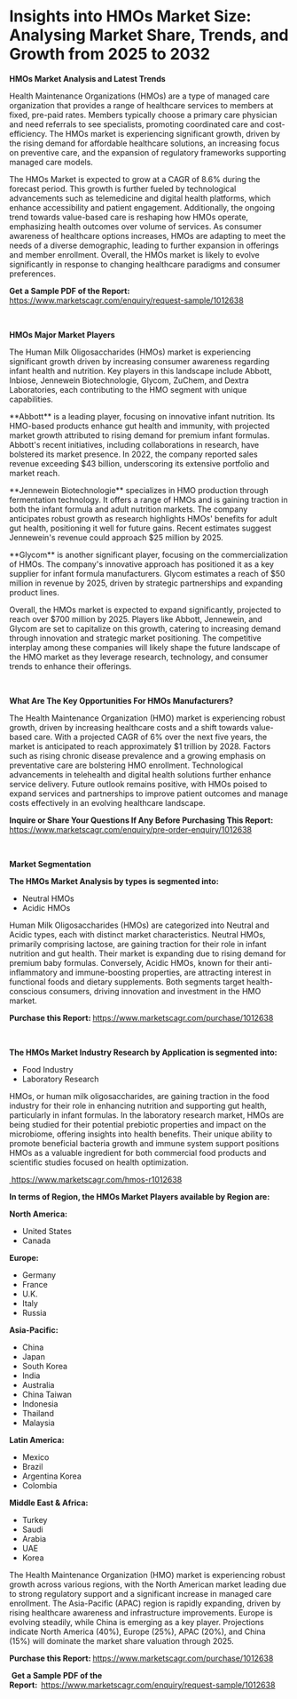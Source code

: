 <p><h1>Insights into HMOs Market Size: Analysing Market Share, Trends, and Growth from 2025 to 2032</h1></p><p><strong>HMOs Market Analysis and Latest Trends</strong></p>
<p><p>Health Maintenance Organizations (HMOs) are a type of managed care organization that provides a range of healthcare services to members at fixed, pre-paid rates. Members typically choose a primary care physician and need referrals to see specialists, promoting coordinated care and cost-efficiency. The HMOs market is experiencing significant growth, driven by the rising demand for affordable healthcare solutions, an increasing focus on preventive care, and the expansion of regulatory frameworks supporting managed care models.</p><p>The HMOs Market is expected to grow at a CAGR of 8.6% during the forecast period. This growth is further fueled by technological advancements such as telemedicine and digital health platforms, which enhance accessibility and patient engagement. Additionally, the ongoing trend towards value-based care is reshaping how HMOs operate, emphasizing health outcomes over volume of services. As consumer awareness of healthcare options increases, HMOs are adapting to meet the needs of a diverse demographic, leading to further expansion in offerings and member enrollment. Overall, the HMOs market is likely to evolve significantly in response to changing healthcare paradigms and consumer preferences.</p></p>
<p><strong>Get a Sample PDF of the Report:&nbsp;</strong> <a href="https://www.marketscagr.com/enquiry/request-sample/1012638?utm_campaign=3287&utm_medium=2&utm_source=Github&utm_content=ia&utm_term=16042025&utm_id=hmos">https://www.marketscagr.com/enquiry/request-sample/1012638</a></p>
<p>&nbsp;</p>
<p><strong>HMOs Major Market Players</strong></p>
<p><p>The Human Milk Oligosaccharides (HMOs) market is experiencing significant growth driven by increasing consumer awareness regarding infant health and nutrition. Key players in this landscape include Abbott, Inbiose, Jennewein Biotechnologie, Glycom, ZuChem, and Dextra Laboratories, each contributing to the HMO segment with unique capabilities.</p><p>**Abbott** is a leading player, focusing on innovative infant nutrition. Its HMO-based products enhance gut health and immunity, with projected market growth attributed to rising demand for premium infant formulas. Abbott's recent initiatives, including collaborations in research, have bolstered its market presence. In 2022, the company reported sales revenue exceeding $43 billion, underscoring its extensive portfolio and market reach.</p><p>**Jennewein Biotechnologie** specializes in HMO production through fermentation technology. It offers a range of HMOs and is gaining traction in both the infant formula and adult nutrition markets. The company anticipates robust growth as research highlights HMOs' benefits for adult gut health, positioning it well for future gains. Recent estimates suggest Jennewein's revenue could approach $25 million by 2025.</p><p>**Glycom** is another significant player, focusing on the commercialization of HMOs. The company's innovative approach has positioned it as a key supplier for infant formula manufacturers. Glycom estimates a reach of $50 million in revenue by 2025, driven by strategic partnerships and expanding product lines.</p><p>Overall, the HMOs market is expected to expand significantly, projected to reach over $700 million by 2025. Players like Abbott, Jennewein, and Glycom are set to capitalize on this growth, catering to increasing demand through innovation and strategic market positioning. The competitive interplay among these companies will likely shape the future landscape of the HMO market as they leverage research, technology, and consumer trends to enhance their offerings.</p></p>
<p>&nbsp;</p>
<p><strong>What Are The Key Opportunities For HMOs Manufacturers?</strong></p>
<p><p>The Health Maintenance Organization (HMO) market is experiencing robust growth, driven by increasing healthcare costs and a shift towards value-based care. With a projected CAGR of 6% over the next five years, the market is anticipated to reach approximately $1 trillion by 2028. Factors such as rising chronic disease prevalence and a growing emphasis on preventative care are bolstering HMO enrollment. Technological advancements in telehealth and digital health solutions further enhance service delivery. Future outlook remains positive, with HMOs poised to expand services and partnerships to improve patient outcomes and manage costs effectively in an evolving healthcare landscape.</p></p>
<p><strong>Inquire or Share Your Questions If Any Before Purchasing This Report:</strong> <a href="https://www.marketscagr.com/enquiry/pre-order-enquiry/1012638?utm_campaign=3287&utm_medium=2&utm_source=Github&utm_content=ia&utm_term=16042025&utm_id=hmos">https://www.marketscagr.com/enquiry/pre-order-enquiry/1012638</a></p>
<p>&nbsp;</p>
<p><strong>Market Segmentation</strong></p>
<p><strong>The HMOs Market Analysis by types is segmented into:</strong></p>
<p><ul><li>Neutral HMOs</li><li>Acidic HMOs</li></ul></p>
<p><p>Human Milk Oligosaccharides (HMOs) are categorized into Neutral and Acidic types, each with distinct market characteristics. Neutral HMOs, primarily comprising lactose, are gaining traction for their role in infant nutrition and gut health. Their market is expanding due to rising demand for premium baby formulas. Conversely, Acidic HMOs, known for their anti-inflammatory and immune-boosting properties, are attracting interest in functional foods and dietary supplements. Both segments target health-conscious consumers, driving innovation and investment in the HMO market.</p></p>
<p><strong>Purchase this Report:&nbsp;</strong><a href="https://www.marketscagr.com/purchase/1012638?utm_campaign=3287&utm_medium=2&utm_source=Github&utm_content=ia&utm_term=16042025&utm_id=hmos">https://www.marketscagr.com/purchase/1012638</a></p>
<p>&nbsp;</p>
<p><strong>The HMOs Market Industry Research by Application is segmented into:</strong></p>
<p><ul><li>Food Industry</li><li>Laboratory Research</li></ul></p>
<p><p>HMOs, or human milk oligosaccharides, are gaining traction in the food industry for their role in enhancing nutrition and supporting gut health, particularly in infant formulas. In the laboratory research market, HMOs are being studied for their potential prebiotic properties and impact on the microbiome, offering insights into health benefits. Their unique ability to promote beneficial bacteria growth and immune system support positions HMOs as a valuable ingredient for both commercial food products and scientific studies focused on health optimization.</p></p>
<p><a href="https://www.marketscagr.com/hmos-r1012638?utm_campaign=3287&utm_medium=2&utm_source=Github&utm_content=ia&utm_term=16042025&utm_id=hmos">&nbsp;https://www.marketscagr.com/hmos-r1012638</a></p>
<p><strong>In terms of Region, the HMOs Market Players available by Region are:</strong></p>
<p>
    <p> <strong> North America: </strong>
        <ul>
            <li>United States</li>
            <li>Canada</li>
        </ul>
        </p> 
    <p> <strong> Europe: </strong>
        <ul>
            <li>Germany</li>
            <li>France</li>
            <li>U.K.</li>
            <li>Italy</li>
            <li>Russia</li>
        </ul>
        </p> 
    <p> <strong> Asia-Pacific: </strong>
        <ul>
            <li>China</li>
            <li>Japan</li>
            <li>South Korea</li>
            <li>India</li>
            <li>Australia</li>
            <li>China Taiwan</li>
            <li>Indonesia</li>
            <li>Thailand</li>
            <li>Malaysia</li>
        </ul>
        </p> 
    <p> <strong> Latin America: </strong>
        <ul>
            <li>Mexico</li>
            <li>Brazil</li>
            <li>Argentina Korea</li>
            <li>Colombia</li>
        </ul>
        </p> 
    <p> <strong> Middle East & Africa: </strong>
        <ul>
            <li>Turkey</li>
            <li>Saudi</li>
            <li>Arabia</li>
            <li>UAE</li>
            <li>Korea</li>
        </ul>
    </p>
    </p>
<p><p>The Health Maintenance Organization (HMO) market is experiencing robust growth across various regions, with the North American market leading due to strong regulatory support and a significant increase in managed care enrollment. The Asia-Pacific (APAC) region is rapidly expanding, driven by rising healthcare awareness and infrastructure improvements. Europe is evolving steadily, while China is emerging as a key player. Projections indicate North America (40%), Europe (25%), APAC (20%), and China (15%) will dominate the market share valuation through 2025.</p></p>
<p><strong>Purchase this Report: </strong><a href="https://www.marketscagr.com/purchase/1012638?utm_campaign=3287&utm_medium=2&utm_source=Github&utm_content=ia&utm_term=16042025&utm_id=hmos">https://www.marketscagr.com/purchase/1012638</a></p>
<p>&nbsp;<strong>Get a Sample PDF of the Report:&nbsp;&nbsp;</strong><a href="https://www.marketscagr.com/enquiry/request-sample/1012638?utm_campaign=3287&utm_medium=2&utm_source=Github&utm_content=ia&utm_term=16042025&utm_id=hmos">https://www.marketscagr.com/enquiry/request-sample/1012638</a></p>
<p><strong></strong></p>
<p><p></p><p></p><p></p></p>